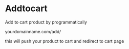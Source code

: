 # Addtocart
Add to cart product by programmatically 

yourdomainname.com/add/

this will push your product to cart and redirect to cart page
